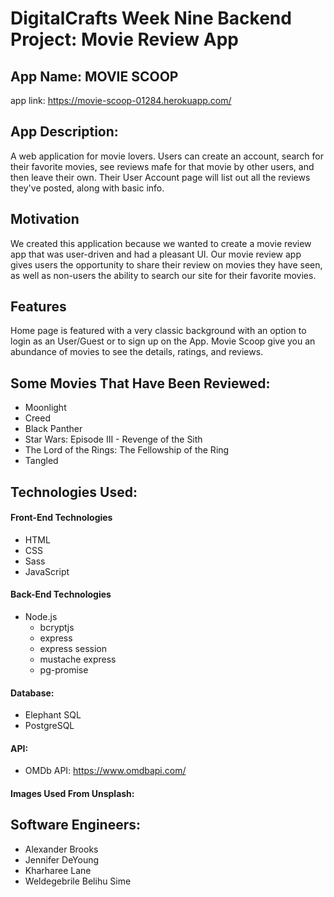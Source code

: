 # DigitalCrafts Week Nine Backend Project: Movie Review App

## App Name: MOVIE SCOOP

app link: https://movie-scoop-01284.herokuapp.com/

## App Description:

A web application for movie lovers. Users can create an account, search for their favorite movies, see reviews mafe for that movie by other users, and then leave their own. Their User Account page will list out all the reviews they've posted, along with basic info.

## Motivation

We created this application because we wanted to create a movie review app that was user-driven and had a pleasant UI. Our movie review app gives users the opportunity to share their review on movies they have seen, as well as non-users the ability to search our site for their favorite movies.

## Features

Home page is featured with a very classic background with an option to login as an User/Guest or to sign up on the App. Movie Scoop give you an abundance of movies to see the details, ratings, and reviews.

## Some Movies That Have Been Reviewed:

- Moonlight
- Creed
- Black Panther
- Star Wars: Episode III - Revenge of the Sith
- The Lord of the Rings: The Fellowship of the Ring
- Tangled

## Technologies Used:

#### Front-End Technologies

- HTML
- CSS
- Sass
- JavaScript

#### Back-End Technologies

- Node.js
  - bcryptjs
  - express
  - express session
  - mustache express
  - pg-promise

#### Database:

- Elephant SQL
- PostgreSQL

#### API:

- OMDb API: https://www.omdbapi.com/

#### Images Used From Unsplash:

## Software Engineers:

- Alexander Brooks
- Jennifer DeYoung
- Kharharee Lane
- Weldegebrile Belihu Sime
